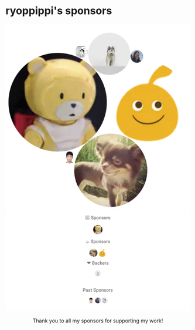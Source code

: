 # ryoppippi's sponsors

<div align="center">
    <img src='./sponsors.circles.svg' alt='Sponsors' />
    <img src='./sponsors.past.svg' alt='Sponsors' />
    <p>Thank you to all my sponsors for supporting my work!</p>
</div>
